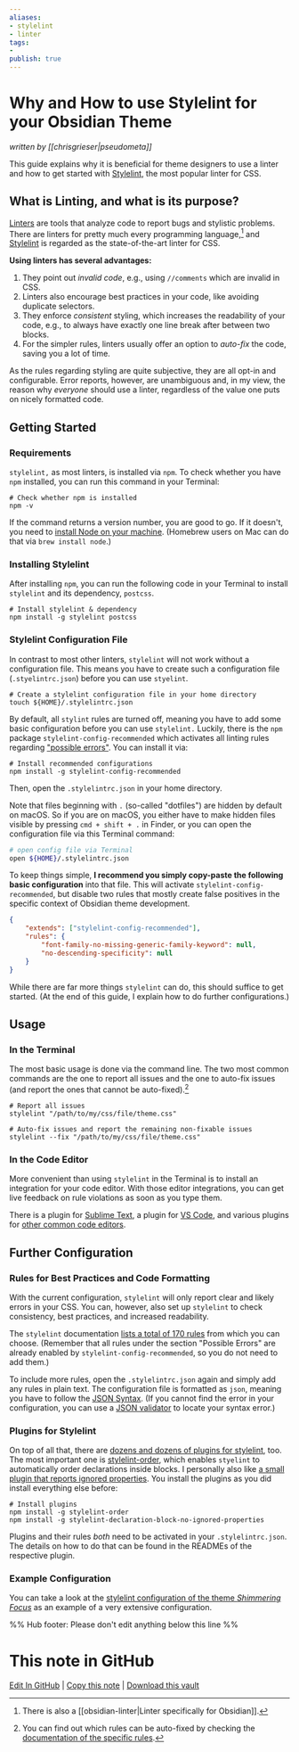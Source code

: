 ```yaml
---
aliases: 
- stylelint
- linter
tags:
- 
publish: true
---
```


# Why and How to use Stylelint for your Obsidian Theme
*written by [[chrisgrieser|pseudometa]]*

This guide explains why it is beneficial for theme designers to use a linter and how to get started with [Stylelint](https://stylelint.io/), the most popular linter for CSS.

## What is Linting, and what is its purpose?
[Linters](https://w3.wikiwand.com/en/Lint_(software)) are tools that analyze code to report bugs and stylistic problems. There are linters for pretty much every programming language,[^1] and [Stylelint](https://stylelint.io/) is regarded as the state-of-the-art linter for CSS.

__Using linters has several advantages:__
1. They point out *invalid code*, e.g., using `//comments` which are invalid in CSS.
2. Linters also encourage best practices in your code, like avoiding duplicate selectors.
3. They enforce *consistent* styling, which increases the readability of your code, e.g., to always have exactly one line break after between two blocks.
4. For the simpler rules, linters usually offer an option to *auto-fix* the code, saving you a lot of time.

As the rules regarding styling are quite subjective, they are all opt-in and configurable. Error reports, however, are unambiguous and, in my view, the reason why *everyone* should use a linter, regardless of the value one puts on nicely formatted code.

## Getting Started

### Requirements
`stylelint,` as most linters, is installed via `npm`. To check whether you have `npm` installed, you can run this command in your Terminal:

```shell
# Check whether npm is installed
npm -v
```

If the command returns a version number, you are good to go. If it doesn't, you need to [install Node on your machine](https://docs.npmjs.com/downloading-and-installing-node-js-and-npm). (Homebrew users on Mac can do that via `brew install node`.)

### Installing Stylelint
After installing `npm`, you can run the following code in your Terminal to install `stylelint` and its dependency, `postcss`. 

```shell
# Install stylelint & dependency
npm install -g stylelint postcss
```

### Stylelint Configuration File
In contrast to most other linters, `stylelint` will not work without a configuration file. This means you have to create such a configuration file (`.styelintrc.json`) before you can use `styelint`.

```shell
# Create a stylelint configuration file in your home directory
touch ${HOME}/.stylelintrc.json
```

By default, all `stylint` rules are turned off, meaning you have to add some basic configuration before you can use `stylelint.` Luckily, there is the `npm` package `stylelint-config-recommended` which activates all linting rules regarding ["possible errors"](https://stylelint.io/user-guide/rules/list/#possible-errors). You can install it via:

```shell
# Install recommended configurations
npm install -g stylelint-config-recommended
```

Then, open the `.stylelintrc.json` in your home directory. 

Note that files beginning with `.` (so-called "dotfiles") are hidden by default on macOS. So if you are on macOS, you either have to make hidden files visible by pressing `cmd + shift + .` in Finder, or you can open the configuration file via this Terminal command:

```bash
# open config file via Terminal
open ${HOME}/.stylelintrc.json
```

To keep things simple, __I recommend you simply copy-paste the following basic configuration__ into that file. This will activate `stylelint-config-recommended`, but disable two rules that mostly create false positives in the specific context of Obsidian theme development.

```json
{
	"extends": ["stylelint-config-recommended"],
	"rules": {
		"font-family-no-missing-generic-family-keyword": null,
		"no-descending-specificity": null
	}
}
```

While there are far more things `stylelint` can do, this should suffice to get started. (At the end of this guide, I explain how to do further configurations.)

## Usage

### In the Terminal
The most basic usage is done via the command line. The two most common commands are the one to report all issues and the one to auto-fix issues (and report the ones that cannot be auto-fixed).[^2]

```shell
# Report all issues
stylelint "/path/to/my/css/file/theme.css"

# Auto-fix issues and report the remaining non-fixable issues
stylelint --fix "/path/to/my/css/file/theme.css"
```

### In the Code Editor
More convenient than using `stylelint` in the Terminal is to install an integration for your code editor. With those editor integrations, you can get live feedback on rule violations as soon as you type them.

There is a plugin for [Sublime Text](https://packagecontrol.io/packages/SublimeLinter-stylelint), a plugin for [VS Code](https://marketplace.visualstudio.com/items?itemName=stylelint.vscode-stylelint), and various plugins for [other common code editors](https://stylelint.io/user-guide/integrations/editor/).

## Further Configuration

### Rules for Best Practices and Code Formatting
With the current configuration, `stylelint` will only report clear and likely errors in your CSS. You can, however, also set up `stylelint`  to check consistency, best practices, and increased readability.

The `stylelint` documentation [lists a total of 170 rules](https://stylelint.io/user-guide/rules/list/) from which you can choose. (Remember that all rules under the section "Possible Errors" are already enabled by `stylelint-config-recommended`, so you do not need to add them.)

To include more rules, open the `.stylelintrc.json` again and simply add any rules in plain text. The configuration file is formatted as `json`, meaning you have to follow the [JSON Syntax](https://www.w3schools.com/js/js_json_syntax.asp). (If you cannot find the error in your configuration, you can use a [JSON validator](https://jsonformatter.curiousconcept.com/) to locate your syntax error.)

### Plugins for Stylelint
On top of all that, there are [dozens and dozens of plugins for stylelint](https://github.com/hudochenkov/stylelint-order), too. The most important one is [stylelint-order](https://github.com/hudochenkov/stylelint-order), which enables `styelint` to automatically order declarations inside blocks. I personally also like [a small plugin that reports ignored properties](https://www.npmjs.com/package/stylelint-declaration-block-no-ignored-properties). You install the plugins as you did install everything else before:

```shell
# Install plugins
npm install -g stylelint-order 
npm install -g stylelint-declaration-block-no-ignored-properties
```

Plugins and their rules *both* need to be activated in your `.stylelintrc.json`. The details on how to do that can be found in the READMEs of the respective plugin.

### Example Configuration
You can take a look at the [stylelint configuration of the theme *Shimmering Focus*](https://github.com/chrisgrieser/shimmering-focus/blob/main/.stylelintrc.json) as an example of a very extensive configuration.

[^1]: There is also a [[obsidian-linter|Linter specifically for Obsidian]].
[^2]: You can find out which rules can be auto-fixed by checking the [documentation of the specific rules](https://stylelint.io/user-guide/rules/list/#possible-errors).

%% Hub footer: Please don't edit anything below this line %%

# This note in GitHub

<span class="git-footer">[Edit In GitHub](https://github.dev/obsidian-community/obsidian-hub/blob/main/04%20-%20Guides%2C%20Workflows%2C%20%26%20Courses/Guides/Why%20and%20How%20to%20use%20Stylelint%20for%20your%20Obsidian%20Theme.md "git-hub-edit-note") | [Copy this note](https://raw.githubusercontent.com/obsidian-community/obsidian-hub/main/04%20-%20Guides%2C%20Workflows%2C%20%26%20Courses/Guides/Why%20and%20How%20to%20use%20Stylelint%20for%20your%20Obsidian%20Theme.md "git-hub-copy-note") | [Download this vault](https://github.com/obsidian-community/obsidian-hub/archive/refs/heads/main.zip "git-hub-download-vault") </span>
